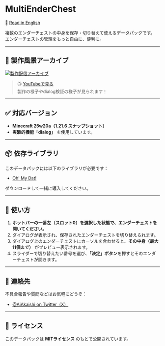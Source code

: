 # MultiEnderChest

📄 [Read in English](./README_en.md)

複数のエンダーチェストの中身を保存・切り替えて使えるデータパックです。  
エンダーチェストの管理をもっと自由に、便利に。

---

## 🎥 製作風景アーカイブ

[![製作配信アーカイブ](https://img.youtube.com/vi/ZyTXuS2u5BY/0.jpg)](https://www.youtube.com/watch?v=ZyTXuS2u5BY)

> 📺 [YouTubeで見る](https://www.youtube.com/watch?v=ZyTXuS2u5BY)  
> 製作の様子やdialog検証の様子が見られます！

---

## ✅ 対応バージョン

- **Minecraft 25w20a（1.21.6 スナップショット）**
- **実験的機能「dialog」** を使用しています。

---

## 📦 依存ライブラリ

このデータパックには以下のライブラリが必要です：

- [Oh! My Dat!](https://github.com/Ai-Akaishi/OhMyDat)

ダウンロードして一緒に導入してください。

---

## 🧭 使い方

1. **ホットバーの一番左（スロット0）を選択した状態で、エンダーチェストを開いてください。**
2. ダイアログが表示され、保存されたエンダーチェストを切り替えられます。
3. ダイアログ上のエンダーチェストにカーソルを合わせると、**その中身（最大11個まで）** がプレビュー表示されます。
4. スライダーで切り替えたい番号を選び、**「決定」ボタン**を押すとそのエンダーチェストが開きます。

---

## 📮 連絡先

不具合報告や質問などはお気軽にどうぞ：

- [@AiAkaishi on Twitter（X）](https://twitter.com/AiAkaishi)

---

## 📄 ライセンス

このデータパックは **MITライセンス** のもとで公開されています。
